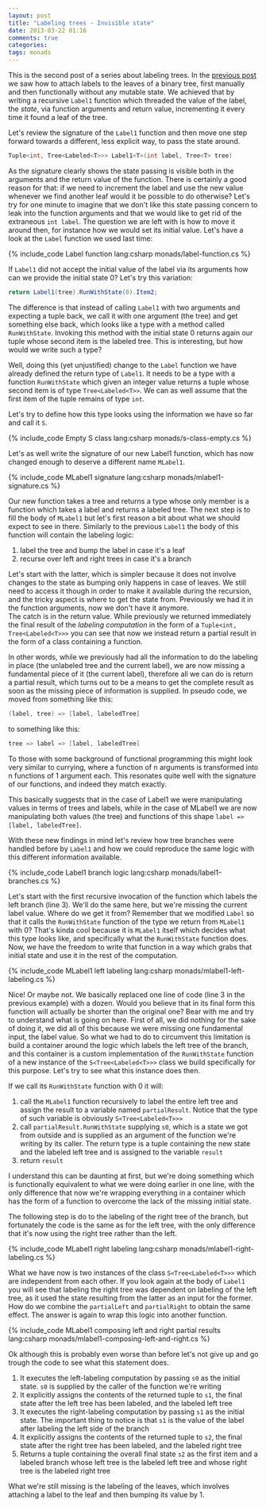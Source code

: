 ```yaml
---
layout: post
title: "Labeling trees - Invisible state"
date: 2013-03-22 01:16
comments: true
categories: 
tags: monads
---
```


This is the second post of a series about labeling trees. In the [previous post][introduction] we saw how to attach labels to the leaves of a binary tree, first manually and then functionally without any mutable state. We achieved that by writing a recursive `Label1` function which threaded the value of the label, the _state_, via function arguments and return value, incrementing it every time it found a leaf of the tree.

Let's review the signature of the `Label1` function and then move one step forward towards a different, less explicit way, to pass the state around.

``` csharp
Tuple<int, Tree<Labeled<T>>> Label1<T>(int label, Tree<T> tree)
```

As the signature clearly shows the state passing is visible both in the arguments and the return value of the function. There is certainly a good reason for that: if we need to increment the label and use the new value whenever we find another leaf would it be possible to do otherwise? Let's try for one minute to imagine that we don't like this state passing concern to leak into the function arguments and that we would like to get rid of the extraneous `int label`. The question we are left with is how to move it around then, for instance how we would set its initial value. Let's have a look at the `Label` function we used last time:

{% include_code Label function lang:csharp monads/label-function.cs %}

If `Label1` did not accept the initial value of the label via its arguments how can we provide the initial state 0? Let's try this variation:

``` csharp
return Label1(tree).RunWithState(0).Item2;
```

The difference is that instead of calling `Label1` with two arguments and expecting a tuple back, we call it with one argument (the tree) and get something else back, which looks like a type with a method called `RunWithState`. Invoking this method with the initial state 0 returns again our tuple whose second item is the labeled tree. This is interesting, but how would we write such a type?

Well, doing this (yet unjustified) change to the `Label` function we have already defined the return type of `Label1`. It needs to be a type with a function `RunWithState` which given an integer value returns a tuple whose second item is of type `Tree<Labeled<T>>`. We can as well assume that the first item of the tuple remains of type `int`. 

Let's try to define how this type looks using the information we have so far and call it `S`.

{% include_code Empty S<T> class lang:csharp monads/s-class-empty.cs %}

Let's as well write the signature of our new Label1 function, which has now changed enough to deserve a different name `MLabel1`.

{% include_code MLabel1 signature lang:csharp monads/mlabel1-signature.cs %}

Our new function takes a tree and returns a type whose only member is a function which takes a label and returns a labeled tree. The next step is to fill the body of `MLabel1` but let's first reason a bit about what we should expect to see in there. Similarly to the previous `Label1` the body of this function will contain the labeling logic:

1. label the tree and bump the label in case it's a leaf
2. recurse over left and right trees in case it's a branch

Let's start with the latter, which is simpler because it does not involve changes to the state as bumping only happens in case of leaves. We still need to access it though in order to make it available during the recursion, and the tricky aspect is where to get the state from. Previously we had it in the function arguments, now we don't have it anymore.  
The catch is in the return value. While previously we returned immediately the final result of the _labeling computation_ in the form of a `Tuple<int, Tree<Labeled<T>>>` you can see that now we instead return a partial result in the form of a class containing a function. 

In other words, while we previously had all the information to do the labeling in place (the unlabeled tree and the current label), we are now missing a fundamental piece of it (the current label), therefore all we can do is return a partial result, which turns out to be a means to get the complete result as soon as the missing piece of information is supplied. In pseudo code, we moved from something like this:

```csharp pseudo Label1
(label, tree) => [label, labeledTree]
```

to something like this:


```csharp pseudo MLabel1
tree => label => [label, labeledTree]
```

To those with some background of functional programming this might look very similar to currying, where a function of n arguments is transformed into n functions of 1 argument each. This resonates quite well with the signature of our functions, and indeed they match exactly.

This basically suggests that in the case of Label1 we were manipulating values in terms of trees and labels, while in the case of MLabel1 we are now manipulating both values (the tree) and functions of this shape `label => [label, labeledTree]`.

With these new findings in mind let's review how tree branches were handled before by `Label1` and how we could reproduce the same logic with this different information available.

{% include_code Label1 branch logic lang:csharp monads/label1-branches.cs %}

Let's start with the first recursive invocation of the function which labels the left branch (line 3). We'll do the same here, but we're missing the current label value. Where do we get it from? Remember that we modified `Label` so that it calls the `RunWithState` function of the type we return from `MLabel1` with 0? That's kinda cool because it is `MLabel1` itself which decides what this type looks like, and specifically what the `RunWithState` function does. Now, we have the freedom to write that function in a way which grabs that initial state and use it in the rest of the computation.

{% include_code MLabel1 left labeling lang:csharp monads/mlabel1-left-labeling.cs %}

Nice! Or maybe not. We basically replaced one line of code (line 3 in the previous example) with a dozen. Would you believe that in its final form this function will actually be shorter than the original one? Bear with me and try to understand what is going on here. First of all, we did nothing for the sake of doing it, we did all of this because we were missing one fundamental input, the label value. So what we had to do to circumvent this limitation is build a container around the logic which labels the left tree of the branch, and this container is a custom implementation of the `RunWithState` function of a new instance of the `S<Tree<Labeled<T>>>` class we build specifically for this purpose. Let's try to see what this instance does then.

If we call its `RunWithState` function with 0 it will:

1. call the `MLabel1` function recursively to label the entire left tree and assign the result to a variable named `partialResult`. Notice that the type of such variable is obviously `S<Tree<Labeled<T>>>`
2. call `partialResult.RunWithState` supplying `s0`, which is a state we got from outside and is supplied as an argument of the function we're writing by its caller. The return type is a tuple containing the new state and the labeled left tree and is assigned to the variable `result`
3. return `result`

I understand this can be daunting at first, but we're doing something which is functionally equivalent to what we were doing earlier in one line, with the only difference that now we're wrapping everything in a container which has the form of a function to overcome the lack of the missing initial state.

The following step is do to the labeling of the right tree of the branch, but fortunately the code is the same as for the left tree, with the only difference that it's now using the right tree rather than the left.

{% include_code MLabel1 right labeling lang:csharp monads/mlabel1-right-labeling.cs %}

What we have now is two instances of the class `S<Tree<Labeled<T>>>` which are independent from each other. If you look again at the body of `Label1` you will see that labeling the right tree was dependent on labeling of the left tree, as it used the state resulting from the latter as an input for the former. How do we combine the `partialLeft` and `partialRight`  to obtain the same effect. The answer is again to wrap this logic into another function.

{% include_code MLabel1 composing left and right partial results lang:csharp monads/mlabel1-composing-left-and-right.cs %}

Ok although this is probably even worse than before let's not give up and go trough the code to see what this statement does.

1. It executes the left-labeling computation by passing `s0` as the initial state. `s0` is supplied by the caller of the function we're writing
2. It explicitly assigns the contents of the returned tuple to `s1`, the final state after the left tree has been labeled, and the labeled left tree
3. It executes the right-labeling computation by passing `s1` as the initial state. The important thing to notice is that `s1` is the value of the label after labeling the left side of the branch
4. It explicitly assigns the contents of the returned tuple to `s2`, the final state after the right tree has been labeled, and the labeled right tree
5. Returns a tuple containing the overall final state `s2` as the first item and a labeled branch whose left tree is the labeled left tree and whose right tree is the labeled right tree

What we're still missing is the labeling of the leaves, which involves attaching a label to the leaf and then bumping its value by 1.

[introduction]: {{base_url}}/blog/2013/03/17/labeling-trees-introduction/